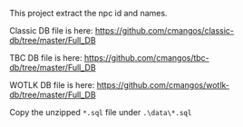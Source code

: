 This project extract the npc id and names.

Classic DB file is here: https://github.com/cmangos/classic-db/tree/master/Full_DB

TBC DB file is here: https://github.com/cmangos/tbc-db/tree/master/Full_DB

WOTLK DB file is here: https://github.com/cmangos/wotlk-db/tree/master/Full_DB

Copy the unzipped `*.sql` file under `.\data\*.sql`
